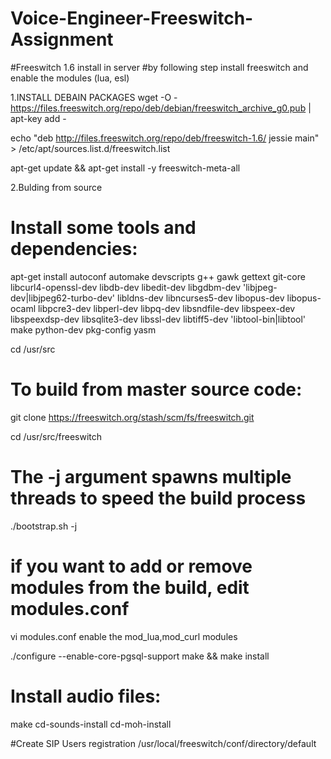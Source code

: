 # Voice-Engineer-Freeswitch-Assignment
#Freeswitch 1.6 install in server
#by following step install freeswitch and  enable the modules (lua, esl)

1.INSTALL DEBAIN PACKAGES
wget -O - https://files.freeswitch.org/repo/deb/debian/freeswitch_archive_g0.pub | apt-key add -
 
echo "deb http://files.freeswitch.org/repo/deb/freeswitch-1.6/ jessie main" > /etc/apt/sources.list.d/freeswitch.list

apt-get update && apt-get install -y freeswitch-meta-all

2.Bulding from source

# Install some tools and dependencies:
apt-get install autoconf automake devscripts g++ gawk gettext git-core libcurl4-openssl-dev
libdb-dev libedit-dev libgdbm-dev 'libjpeg-dev|libjpeg62-turbo-dev' libldns-dev
libncurses5-dev libopus-dev libopus-ocaml libpcre3-dev libperl-dev libpq-dev libsndfile-dev
libspeex-dev libspeexdsp-dev libsqlite3-dev libssl-dev libtiff5-dev 'libtool-bin|libtool'
make python-dev pkg-config yasm

cd /usr/src
  
# To build from master source code:
git clone https://freeswitch.org/stash/scm/fs/freeswitch.git
 
cd /usr/src/freeswitch

# The -j argument spawns multiple threads to speed the build process 
./bootstrap.sh -j

# if you want to add or remove modules from the build, edit modules.conf
vi modules.conf
enable the mod_lua,mod_curl modules

./configure --enable-core-pgsql-support
make && make install
 
# Install audio files:
make cd-sounds-install cd-moh-install

#Create SIP Users registration
/usr/local/freeswitch/conf/directory/default

